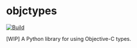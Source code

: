 # objctypes

[![Build](https://github.com/qqfunc/objctypes/actions/workflows/build.yml/badge.svg?branch=main)](https://github.com/qqfunc/objctypes/actions/workflows/build.yml)

[WIP] A Python library for using Objective-C types.
